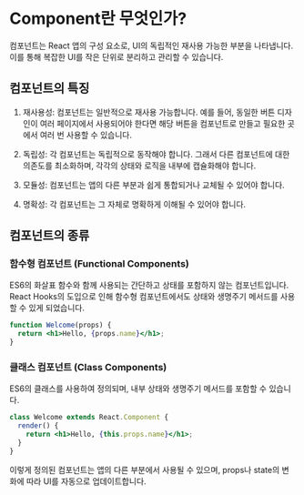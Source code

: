 # Component란 무엇인가?

컴포넌트는 React 앱의 구성 요소로, UI의 독립적인 재사용 가능한 부분을 나타냅니다. 이를 통해 복잡한 UI를 작은 단위로 분리하고 관리할 수 있습니다.

## 컴포넌트의 특징

1. 재사용성: 컴포넌트는 일반적으로 재사용 가능합니다. 예를 들어, 동일한 버튼 디자인이 여러 페이지에서 사용되어야 한다면 해당 버튼을 컴포넌트로 만들고 필요한 곳에서 여러 번 사용할 수 있습니다.

2. 독립성: 각 컴포넌트는 독립적으로 동작해야 합니다. 그래서 다른 컴포넌트에 대한 의존도를 최소화하며, 각각의 상태와 로직을 내부에 캡슐화해야 합니다.

3. 모듈성: 컴포넌트는 앱의 다른 부분과 쉽게 통합되거나 교체될 수 있어야 합니다.

4. 명확성: 각 컴포넌트는 그 자체로 명확하게 이해될 수 있어야 합니다.

## 컴포넌트의 종류

### 함수형 컴포넌트 (Functional Components)

ES6의 화살표 함수와 함께 사용되는 간단하고 상태를 포함하지 않는 컴포넌트입니다. React Hooks의 도입으로 인해 함수형 컴포넌트에서도 상태와 생명주기 메서드를 사용할 수 있게 되었습니다.

```jsx
function Welcome(props) {
  return <h1>Hello, {props.name}</h1>;
}
```

### 클래스 컴포넌트 (Class Components)

ES6의 클래스를 사용하여 정의되며, 내부 상태와 생명주기 메서드를 포함할 수 있습니다.

```jsx
class Welcome extends React.Component {
  render() {
    return <h1>Hello, {this.props.name}</h1>;
  }
}
```

이렇게 정의된 컴포넌트는 앱의 다른 부분에서 사용될 수 있으며, props나 state의 변화에 따라 UI를 자동으로 업데이트합니다.
